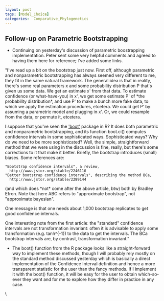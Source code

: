 ```yaml
---
layout: post
tags: [Model_Choice]
categories:  Comparative_Phylogenetics
---
```






 





Follow-up on Parametric Bootstrapping
-------------------------------------

-   Continuing on yesterday's discussion of parametric boostrapping
    implementation. Peter sent some very helpful comments and agreed to
    having them here for reference; I've added some links.

"I've read up a bit on the bootstrap just now. First off, although
parametric and nonparametric bootstrapping has always seemed very
different to me, they fit in the same natural framework. The general
idea is that in reality, there's some real parameters x and some
probability distribution P that's given us some data. We get an estimate
x' from that data. To estimate confidence (or what-have-you) in x', we
get some estimate P' of \*the probability distribution\*, and use P' to
make a bunch more fake data, to which we apply the estimation
procedures, etcetera. We could get P' by assuming a parametric model and
plugging in x'. Or, we could resample from the data, or permute it,
etcetera.

I suppose that you've seen the
['boot'](http://cran.r-project.org/web/packages/boot/index.html "http://cran.r-project.org/web/packages/boot/index.html")
package in R? It does both parametric and nonparametric bootstrapping,
and its function boot.ci() computes confidence intervals in some
sophisticated ways. Sophisticated ways? Why do we need to be more
sophisticated? Well, the simple, straightforward method that we were
using in the discussion is fine, really, but there's some corrections to
it that make it better. Briefly, the bootstrap introduces (small)
biases. Some references are:

    "Bootstrap confidence intervals", a review,
      http://www.jstor.org/stable/2246110
    "Better bootstrap confidence intervals", describing the method BCa,
      http://www.jstor.org/stable/2289144

(and which does \*not\* come after the above article, btw) both by
Bradley Efron. Note that here ABC refers to "approximate bootstrap", not
"approximate bayesian".

One message is that one needs about 1,000 bootstrap replicates to get
good confidence intervals.

One interesting note from the first article: the "standard" confidence
intervals are not transformation invariant: often it is advisable to
apply some transformation (e.g. tanh\^{-1}) to the data to get the
intervals. The BCa bootstrap intervals are, by contrast, transformation
invariant."

-   The boot() function from the R package looks like a straight-forward
    way to implement these methods, though I will probably rely mostly
    on the standard method discussed yesterday which is basically a
    direct implementation of the Confidence Interval definition and
    hence a more transparent statistic for the user than the fancy
    methods. If I implement it with the boot() function, it will be easy
    for the user to obtain which-so-ever they want and for me to explore
    how they differ in practice in any case.

\

